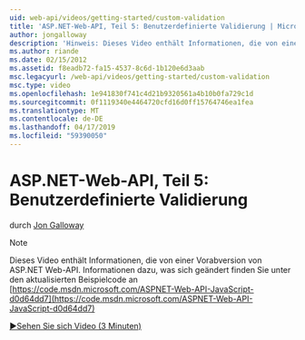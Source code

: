 ```yaml
---
uid: web-api/videos/getting-started/custom-validation
title: 'ASP.NET-Web-API, Teil 5: Benutzerdefinierte Validierung | Microsoft-Dokumentation'
author: jongalloway
description: 'Hinweis: Dieses Video enthält Informationen, die von einer Vorabversion von ASP.NET Web-API'
ms.author: riande
ms.date: 02/15/2012
ms.assetid: f8eadb72-fa15-4537-8c6d-1b120e6d3aab
msc.legacyurl: /web-api/videos/getting-started/custom-validation
msc.type: video
ms.openlocfilehash: 1e941830f741c4d21b9320561a4b10b0fa729c1d
ms.sourcegitcommit: 0f1119340e4464720cfd16d0ff15764746ea1fea
ms.translationtype: MT
ms.contentlocale: de-DE
ms.lasthandoff: 04/17/2019
ms.locfileid: "59390050"
---
```

# <a name="aspnet-web-api-part-5-custom-validation"></a>ASP.NET-Web-API, Teil 5: Benutzerdefinierte Validierung

durch [Jon Galloway](https://github.com/jongalloway)

> [!NOTE]
> Dieses Video enthält Informationen, die von einer Vorabversion von ASP.NET Web-API. Informationen dazu, was sich geändert finden Sie unter den aktualisierten Beispielcode an [https://code.msdn.microsoft.com/ASPNET-Web-API-JavaScript-d0d64dd7](https://code.msdn.microsoft.com/ASPNET-Web-API-JavaScript-d0d64dd7)

[&#9654;Sehen Sie sich Video (3 Minuten)](https://channel9.msdn.com/Blogs/ASP-NET-Site-Videos/custom-validation)
